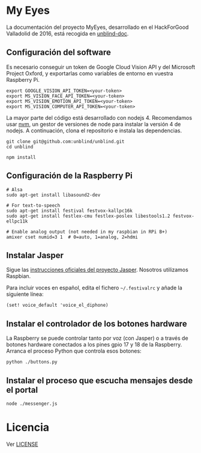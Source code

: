 # My Eyes

La documentación del proyecto MyEyes, desarrollado en el HackForGood Valladolid de 2016, está recogida en [unblind-doc](https://github.com/unblind/unblind-doc).

## Configuración del software

Es necesario conseguir un token de Google Cloud Vision API y del Microsoft Project Oxford, y exportarlas como variables de entorno en vuestra Raspberry Pi.

```
export GOOGLE_VISION_API_TOKEN=<your-token>
export MS_VISION_FACE_API_TOKEN=<your-token>
export MS_VISION_EMOTION_API_TOKEN=<your-token>
export MS_VISION_COMPUTER_API_TOKEN=<your-token>
```

La mayor parte del código está desarrollado con nodejs 4. Recomendamos usar [nvm](https://github.com/creationix/nvm), un gestor de versiones de node para instalar la versión 4 de nodejs. A continuación, clona el repositorio e instala las dependencias.

```
git clone git@github.com:unblind/unblind.git
cd unblind

npm install
```

## Configuración de la Raspberry Pi

```
# Alsa
sudo apt-get install libasound2-dev

# For text-to-speech
sudo apt-get install festival festvox-kallpc16k
sudo apt-get install festlex-cmu festlex-poslex libestools1.2 festvox-ellpc11k

# Enable analog output (not needed in my raspbian in RPi B+)
amixer cset numid=3 1  # 0=auto, 1=analog, 2=hdmi
```

## Instalar Jasper

Sigue las [instrucciones oficiales del proyecto Jasper](http://jasperproject.github.io/documentation/installation/). Nosotros utilizamos Raspbian.

Para incluir voces en español, edita el fichero `~/.festivalrc` y añade la siguiente línea:

```
(set! voice_default 'voice_el_diphone)
```

## Instalar el controlador de los botones hardware

La Raspberry se puede controlar tanto por voz (con Jasper) o a través de botones hardware conectados a los pines gpio 17 y 18 de la Raspberry. Arranca el proceso Python que controla esos botones:

```
python ./buttons.py
```

## Instalar el proceso que escucha mensajes desde el portal

```
node ./messenger.js
```

# Licencia

Ver [LICENSE](./LICENSE)
